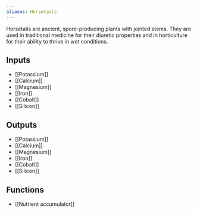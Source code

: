 ```yaml
---
aliases: Horsetails
---
```

Horsetails are ancient, spore-producing plants with jointed stems. They are used in traditional medicine for their diuretic properties and in horticulture for their ability to thrive in wet conditions.
## Inputs
- [[Potassium]]
- [[Calcium]]
- [[Magnesium]]
- [[Iron]]
- [[Cobalt]] 
- [[Silicon]]

## Outputs
- [[Potassium]]
- [[Calcium]]
- [[Magnesium]]
- [[Iron]]
- [[Cobalt]] 
- [[Silicon]]

## Functions
- [[Nutrient accumulator]]